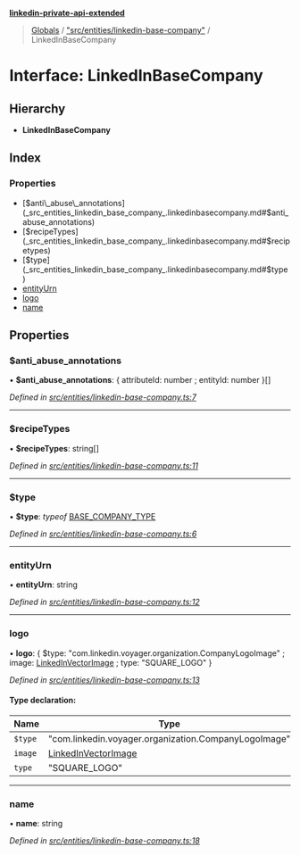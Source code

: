 **[linkedin-private-api-extended](../README.md)**

> [Globals](../globals.md) / ["src/entities/linkedin-base-company"](../modules/_src_entities_linkedin_base_company_.md) / LinkedInBaseCompany

# Interface: LinkedInBaseCompany

## Hierarchy

* **LinkedInBaseCompany**

## Index

### Properties

* [$anti\_abuse\_annotations](_src_entities_linkedin_base_company_.linkedinbasecompany.md#$anti_abuse_annotations)
* [$recipeTypes](_src_entities_linkedin_base_company_.linkedinbasecompany.md#$recipetypes)
* [$type](_src_entities_linkedin_base_company_.linkedinbasecompany.md#$type)
* [entityUrn](_src_entities_linkedin_base_company_.linkedinbasecompany.md#entityurn)
* [logo](_src_entities_linkedin_base_company_.linkedinbasecompany.md#logo)
* [name](_src_entities_linkedin_base_company_.linkedinbasecompany.md#name)

## Properties

### $anti\_abuse\_annotations

•  **$anti\_abuse\_annotations**: { attributeId: number ; entityId: number  }[]

*Defined in [src/entities/linkedin-base-company.ts:7](https://github.com/khanhtranngoccva/linkedin-private-api/blob/b1cbdad/src/entities/linkedin-base-company.ts#L7)*

___

### $recipeTypes

•  **$recipeTypes**: string[]

*Defined in [src/entities/linkedin-base-company.ts:11](https://github.com/khanhtranngoccva/linkedin-private-api/blob/b1cbdad/src/entities/linkedin-base-company.ts#L11)*

___

### $type

•  **$type**: *typeof* [BASE\_COMPANY\_TYPE](../modules/_src_entities_linkedin_base_company_.md#base_company_type)

*Defined in [src/entities/linkedin-base-company.ts:6](https://github.com/khanhtranngoccva/linkedin-private-api/blob/b1cbdad/src/entities/linkedin-base-company.ts#L6)*

___

### entityUrn

•  **entityUrn**: string

*Defined in [src/entities/linkedin-base-company.ts:12](https://github.com/khanhtranngoccva/linkedin-private-api/blob/b1cbdad/src/entities/linkedin-base-company.ts#L12)*

___

### logo

•  **logo**: { $type: \"com.linkedin.voyager.organization.CompanyLogoImage\" ; image: [LinkedInVectorImage](_src_entities_linkedin_vector_image_entity_.linkedinvectorimage.md) ; type: \"SQUARE\_LOGO\"  }

*Defined in [src/entities/linkedin-base-company.ts:13](https://github.com/khanhtranngoccva/linkedin-private-api/blob/b1cbdad/src/entities/linkedin-base-company.ts#L13)*

#### Type declaration:

Name | Type |
------ | ------ |
`$type` | \"com.linkedin.voyager.organization.CompanyLogoImage\" |
`image` | [LinkedInVectorImage](_src_entities_linkedin_vector_image_entity_.linkedinvectorimage.md) |
`type` | \"SQUARE\_LOGO\" |

___

### name

•  **name**: string

*Defined in [src/entities/linkedin-base-company.ts:18](https://github.com/khanhtranngoccva/linkedin-private-api/blob/b1cbdad/src/entities/linkedin-base-company.ts#L18)*

